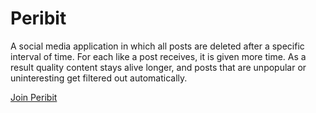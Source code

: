 # Peribit

<p>
  A social media application in which all posts are deleted after a
  specific interval of time. For each like a post receives, it is given
  more time. As a result quality content stays alive longer, and posts
  that are unpopular or uninteresting get filtered out automatically.
</p>

[Join Peribit](http://peribit.herokuapp.com/users/sign_up)
